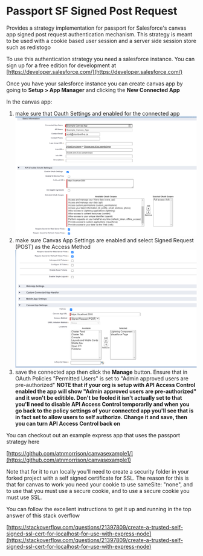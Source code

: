# Passport SF Signed Post Request

Provides a strategy implementation for passport for Salesforce's canvas app signed post request authentication mechanism. This strategy is meant to be used with a cookie based user session and a server side session store such as redistogo

To use this authentication strategy you need a salesforce instance. You can sign up for a free edition for development at [https://developer.salesforce.com/](https://developer.salesforce.com/)

Once you have your salesforce instance you can create canvas app by going to **Setup > App Manager** and clicking the **New Connected App** 

In the canvas app:

1. make sure that Oauth Settings and enabled for the connected app 
![oauth settings](https://github.com/atnmorrison/passport-sf-signed-post-request/blob/main/images/oauth_settings.png?raw=true)
2. make sure Canvas App Settings are enabled and select Signed Request (POST) as the Access Method 
![canvas settings](https://github.com/atnmorrison/passport-sf-signed-post-request/blob/main/images/canvas_settings.png?raw=true)
3. save the connected app then click the **Manage** button. Ensure that in OAuth Policies "Permitted Users" is set to "Admin approved users are pre-authorized" **NOTE that if your org is setup with API Access Control enabled the app will show "Admin approved users are pre-authorized" and it won't be editible. Don't be fooled it isn't actually set to that you'll need to disable API Access Control temporarily and when you go back to the policy settings of your connected app you'll see that is in fact set to allow users to self authorize. Change it and save, then you can turn API Access Control back on**

You can checkout out an example express app that uses the passport strategy here

[https://github.com/atnmorrison/canvasexample1/](https://github.com/atnmorrison/canvasexample1) 

Note that for it to run locally you'll need to create a security folder in your forked project with a self signed certificate for SSL. The reason for this is that for canvas to work you need your cookie to use sameSite: "none", and to use that you must use a secure cookie, and to use a secure cookie you must use SSL.

You can follow the excellent instructions to get it up and running in the top answer of this stack overflow 

[https://stackoverflow.com/questions/21397809/create-a-trusted-self-signed-ssl-cert-for-localhost-for-use-with-express-node](https://stackoverflow.com/questions/21397809/create-a-trusted-self-signed-ssl-cert-for-localhost-for-use-with-express-node) 



